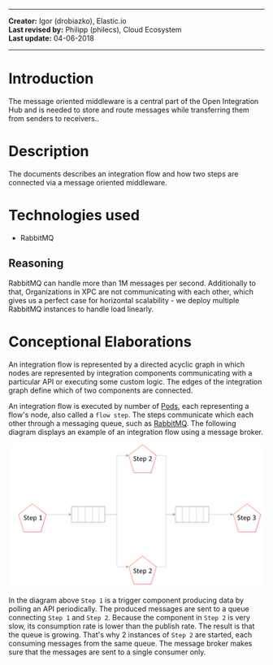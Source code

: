 
---

**Creator:** Igor (drobiazko), Elastic.io <br>
**Last revised by:** Philipp (philecs), Cloud Ecosystem <br>
**Last update:** 04-06-2018

---

# Introduction

The message oriented middleware is a central part of the Open Integration Hub and is needed to store and route messages while transferring them from senders to receivers..

# Description

The documents describes an integration flow and how two steps are connected via a message oriented middleware.

# Technologies used

- RabbitMQ

## Reasoning

RabbitMQ can handle more than 1M messages per second. Additionally to that, Organizations in XPC are not communicating with each other, which gives us a perfect case for horizontal scalability - we deploy multiple RabbitMQ instances to handle load linearly.

# Conceptional Elaborations


An integration flow is represented by a directed acyclic graph in which
nodes are represented by integration components communicating with a
particular API or executing some custom logic. The edges of the
integration graph define which of two components are connected.

An integration flow is executed by number of [Pods](https://kubernetes.io/docs/concepts/workloads/pods/pod/),
each representing a flow's node, also called a `flow step`. The steps
communicate which each other through a messaging queue, such as [RabbitMQ](https://www.rabbitmq.com/).
The following diagram displays an example of an integration flow using
a message broker.

![Message Oriented Middleware](Assets/MessageOrientedMiddleware.png)

In the diagram above `Step 1` is a trigger component producing data by
polling an API periodically. The produced messages are sent to a queue
connecting `Step 1` and `Step 2`. Because the component in `Step 2` is
very slow, its consumption rate is lower than the publish rate. The
result is that the queue is growing. That's why 2 instances of `Step 2`
are started, each consuming messages from the same queue. The message
broker makes sure that the messages are sent to a single consumer only.
